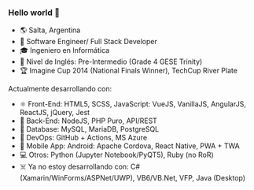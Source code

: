 ### Hello world 👋
<!--[![Dev](https://www.cariverplate.com.ar/imagenes/archivos/2016-08/26220-dsc_8991.jpg)](https://yardev.net)-->

- 🌎 Salta, Argentina
- 💼 Software Engineer/ Full Stack Developer
- 🎓 Ingeniero en Informática
- 💬 Nivel de Inglés: Pre-Intermedio (Grade 4 GESE Trinity)
- 🏆 Imagine Cup 2014 (National Finals Winner), TechCup River Plate

Actualmente desarrollando con:
- ⚛️ Front-End: HTML5, SCSS, JavaScript: VueJS, VanillaJS, AngularJS, ReactJS, jQuery, Jest
- 🐘 Back-End: NodeJS, PHP Puro, API/REST
- 🐬 Database: MySQL, MariaDB, PostgreSQL
- 🐙 DevOps: GitHub + Actions, MS Azure
- 🤖 Mobile App: Android: Apache Cordova, React Native, PWA + TWA
- 💻 Otros: Python (Jupyter Notebook/PyQT5), Ruby (no RoR)
- ☠️ Ya no estoy desarrollando con: C# (Xamarin/WinForms/ASPNet/UWP), VB6/VB.Net, VFP, Java (Desktop) 
